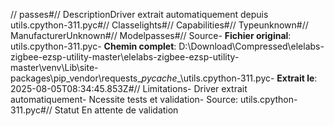 // passes#// DescriptionDriver extrait automatiquement depuis utils.cpython-311.pyc#// Classelights#// Capabilities#// Typeunknown#// ManufacturerUnknown#// Modelpasses#// Source- **Fichier original**: utils.cpython-311.pyc- **Chemin complet**: D:\Download\Compressed\elelabs-zigbee-ezsp-utility-master\elelabs-zigbee-ezsp-utility-master\venv\Lib\site-packages\pip\_vendor\requests\__pycache__\utils.cpython-311.pyc- **Extrait le**: 2025-08-05T08:34:45.853Z#// Limitations- Driver extrait automatiquement- Ncessite tests et validation- Source: utils.cpython-311.pyc#// Statut En attente de validation